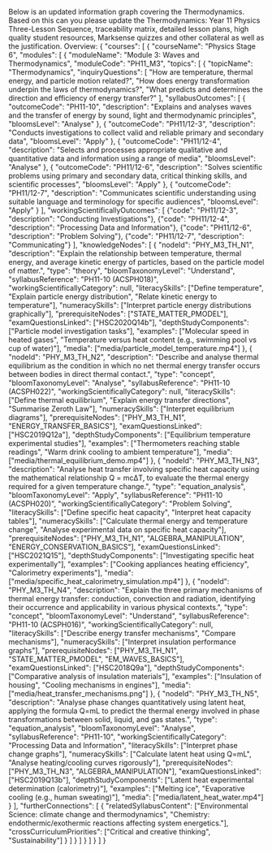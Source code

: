 Below is an updated information graph covering the Thermodynamics. Based on this can you please update the Thermodynamics: Year 11 Physics Three-Lesson Sequence, traceability matrix,  detailed lesson plans,  high quality student resources, Marksense quizzes and other collateral as well as the justification.
Overview:
{
  "courses": [
    {
      "courseName": "Physics Stage 6",
      "modules": [
        {
          "moduleName": "Module 3: Waves and Thermodynamics",
          "moduleCode": "PH11_M3",
          "topics": [
            {
              "topicName": "Thermodynamics",
              "inquiryQuestions": [
                "How are temperature, thermal energy, and particle motion related?",
                "How does energy transformation underpin the laws of thermodynamics?",
                "What predicts and determines the direction and efficiency of energy transfer?"
              ],
              "syllabusOutcomes": [
                {
                  "outcomeCode": "PH11-10",
                  "description": "Explains and analyses waves and the transfer of energy by sound, light and thermodynamic principles",
                  "bloomsLevel": "Analyse"
                },
                {
                  "outcomeCode": "PH11/12-3",
                  "description": "Conducts investigations to collect valid and reliable primary and secondary data",
                  "bloomsLevel": "Apply"
                },
                {
                  "outcomeCode": "PH11/12-4",
                  "description": "Selects and processes appropriate qualitative and quantitative data and information using a range of media",
                  "bloomsLevel": "Analyse"
                },
                {
                  "outcomeCode": "PH11/12-6",
                  "description": "Solves scientific problems using primary and secondary data, critical thinking skills, and scientific processes",
                  "bloomsLevel": "Apply"
                },
                {
                  "outcomeCode": "PH11/12-7",
                  "description": "Communicates scientific understanding using suitable language and terminology for specific audiences",
                  "bloomsLevel": "Apply"
                }
              ],
              "workingScientificallyOutcomes": [
                {"code": "PH11/12-3", "description": "Conducting Investigations"},
                {"code": "PH11/12-4", "description": "Processing Data and Information"},
                {"code": "PH11/12-6", "description": "Problem Solving"},
                {"code": "PH11/12-7", "description": "Communicating"}
              ],
              "knowledgeNodes": [
                {
                  "nodeId": "PHY_M3_TH_N1",
                  "description": "Explain the relationship between temperature, thermal energy, and average kinetic energy of particles, based on the particle model of matter.",
                  "type": "theory",
                  "bloomTaxonomyLevel": "Understand",
                  "syllabusReference": "PH11-10 (ACSPH018)",
                  "workingScientificallyCategory": null,
                  "literacySkills": ["Define temperature", "Explain particle energy distribution", "Relate kinetic energy to temperature"],
                  "numeracySkills": ["Interpret particle energy distributions graphically"],
                  "prerequisiteNodes": ["STATE_MATTER_PMODEL"],
                  "examQuestionsLinked": ["HSC2020Q14b"],
                  "depthStudyComponents": ["Particle model investigation tasks"],
                  "examples": ["Molecular speed in heated gases", "Temperature versus heat content (e.g., swimming pool vs cup of water)"],
                  "media": ["media/particle_model_temperature.mp4"]
                },
                {
                  "nodeId": "PHY_M3_TH_N2",
                  "description": "Describe and analyse thermal equilibrium as the condition in which no net thermal energy transfer occurs between bodies in direct thermal contact.",
                  "type": "concept",
                  "bloomTaxonomyLevel": "Analyse",
                  "syllabusReference": "PH11-10 (ACSPH022)",
                  "workingScientificallyCategory": null,
                  "literacySkills": ["Define thermal equilibrium", "Explain energy transfer directions", "Summarise Zeroth Law"],
                  "numeracySkills": ["Interpret equilibrium diagrams"],
                  "prerequisiteNodes": ["PHY_M3_TH_N1", "ENERGY_TRANSFER_BASICS"],
                  "examQuestionsLinked": ["HSC2019Q12a"],
                  "depthStudyComponents": ["Equilibrium temperature experimental studies"],
                  "examples": ["Thermometers reaching stable readings", "Warm drink cooling to ambient temperature"],
                  "media": ["media/thermal_equilibrium_demo.mp4"]
                },
                {
                  "nodeId": "PHY_M3_TH_N3",
                  "description": "Analyse heat transfer involving specific heat capacity using the mathematical relationship Q = mcΔT, to evaluate the thermal energy required for a given temperature change.",
                  "type": "equation_analysis",
                  "bloomTaxonomyLevel": "Apply",
                  "syllabusReference": "PH11-10 (ACSPH020)",
                  "workingScientificallyCategory": "Problem Solving",
                  "literacySkills": ["Define specific heat capacity", "Interpret heat capacity tables"],
                  "numeracySkills": ["Calculate thermal energy and temperature change", "Analyse experimental data on specific heat capacity"],
                  "prerequisiteNodes": ["PHY_M3_TH_N1", "ALGEBRA_MANIPULATION", "ENERGY_CONSERVATION_BASICS"],
                  "examQuestionsLinked": ["HSC2021Q15"],
                  "depthStudyComponents": ["Investigating specific heat experimentally"],
                  "examples": ["Cooking appliances heating efficiency", "Calorimetry experiments"],
                  "media": ["media/specific_heat_calorimetry_simulation.mp4"]
                },
                {
                  "nodeId": "PHY_M3_TH_N4",
                  "description": "Explain the three primary mechanisms of thermal energy transfer: conduction, convection and radiation, identifying their occurrence and applicability in various physical contexts.",
                  "type": "concept",
                  "bloomTaxonomyLevel": "Understand",
                  "syllabusReference": "PH11-10 (ACSPH016)",
                  "workingScientificallyCategory": null,
                  "literacySkills": ["Describe energy transfer mechanisms", "Compare mechanisms"],
                  "numeracySkills": ["Interpret insulation performance graphs"],
                  "prerequisiteNodes": ["PHY_M3_TH_N1", "STATE_MATTER_PMODEL", "EM_WAVES_BASICS"],
                  "examQuestionsLinked": ["HSC2018Q9a"],
                  "depthStudyComponents": ["Comparative analysis of insulation materials"],
                  "examples": ["Insulation of housing", "Cooling mechanisms in engines"],
                  "media": ["media/heat_transfer_mechanisms.png"]
                },
                {
                  "nodeId": "PHY_M3_TH_N5",
                  "description": "Analyse phase changes quantitatively using latent heat, applying the formula Q=mL to predict the thermal energy involved in phase transformations between solid, liquid, and gas states.",
                  "type": "equation_analysis",
                  "bloomTaxonomyLevel": "Analyse",
                  "syllabusReference": "PH11-10",
                  "workingScientificallyCategory": "Processing Data and Information",
                  "literacySkills": ["Interpret phase change graphs"],
                  "numeracySkills": ["Calculate latent heat using Q=mL", "Analyse heating/cooling curves rigorously"],
                  "prerequisiteNodes": ["PHY_M3_TH_N3", "ALGEBRA_MANIPULATION"],
                  "examQuestionsLinked": ["HSC2019Q13b"],
                  "depthStudyComponents": ["Latent heat experimental determination (calorimetry)"],
                  "examples": ["Melting ice", "Evaporative cooling (e.g., human sweating)"],
                  "media": ["media/latent_heat_water.mp4"]
                }
              ],
              "furtherConnections": [
                {
                  "relatedSyllabusContent": ["Environmental Science: climate change and thermodynamics", "Chemistry: endothermic/exothermic reactions affecting system energetics."],
                  "crossCurriculumPriorities": ["Critical and creative thinking", "Sustainability"]
                }
              ]
            }
          ]
        }
      ]
    }
  ]
}
